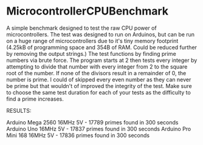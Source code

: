 # MicrocontrollerCPUBenchmark
A simple benchmark designed to test the raw CPU power of microcontrollers. 
The test was designed to run on Arduinos, but can be run on a huge range of microcontrollers 
due to it's tiny memory footprint (4.25kB of programming space and 354B of RAM. Could be reduced 
further by removing the output strings.)
The test functions by finding prime numbers via brute force. The program starts at 2 then tests 
every integer by attempting to divide that number with every integer from 2 to the square root 
of the number. If none of the divisors result in a remainder of 0, the number is prime.
I could of skipped every even number as they can never be prime but that wouldn't of improved 
the integrity of the test. Make sure to choose the same test duration for each of your tests 
as the difficulty to find a prime increases.

RESULTS:

Arduino Mega 2560 16MHz 5V - 17789 primes found in 300 seconds
Arduino Uno 16MHz 5V - 17837 primes found in 300 seconds
Arduino Pro Mini 168 16MHz 5V - 17836 primes found in 300 seconds